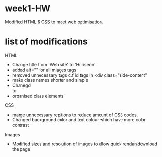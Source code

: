 # week1-HW
Modified HTML & CSS to meet web optimisation.

# list of modifications
HTML
- Change title from 'Web site' to 'Horiseon'
- added alt="" for all miages tags
- removed unnecessary tags c.f id tags in <div class="side-content"
- make class names shorter and simple
- Chanegd <div class="footer"> to <footer> 
- organised class elements 

CSS
- marge unnecessary repitions to reduce amount of CSS codes.
- Changed background color and text colour which have more color contrast

Images
- Modified sizes and resolution of images to allow quick rendar/download the page

